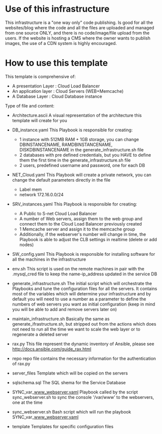 # Use of this infrastructure

This infrastructure is a "one way only" code publishing.
Is good for all the websites/blog where the code and all the files
are uploaded and managed from one source ONLY, and there is no code/image/file upload
from the users.
If the website is hosting a CMS where the owner wants to publish images, the use of
a CDN system is highly encouraged.

# How to use this template

This template is comprehensive of:

- A presentation Layer : Cloud Load Balancer
- An application layer : Cloud Servers (WEB+Memcache)
- A Database Layer : Cloud Database instance

Type of file and content:

- Architecture.ascii
    A visual representation of the architecture this template will create for you
  
- DB_instance.yaml
    This Playbook is responsible for creating:
    - 1 instance with 512MB RAM + 1GB storage,
      you can change DBINSTANCENAME, RAMDBINSTANCENAME, DISKDBINSTANCENAME in the generate_infrastructure.sh file
    - 2 databases with pre defined credentials, but you HAVE to define them the first time in the generate_infrastructure.sh file
    - 2 users, predefined username and password, one for each DB
    
- NET_Cloud.yaml
    This Playbook will create a private network, you can change the default parameters directly in the file
    - Label mem
    - network 172.16.0.0/24

- SRV_instances.yaml
    This Playbook is responsible for creating:
    - A Public to S-net Cloud Load Balancer
    - A number of Web servers, assign them to the web group and connect them to the Cloud Load Balancer previously created
    - 1 Memcache server and assign it to the memcache group
    - Additionally, if the webserver's number will change in time, the Playbook is able to adjust the CLB settings in realtime (delete or add nodes)
    
- SW_config.yaml
    This Playbook is responsible for installing software for all the machines in the infrastructure
    
- env.sh
    This script is used on the remote machines in pair with the .mysql_cred file to keep the name-ip_address updated in the service DB
    
- generate_infrastructure.sh
    The initial script which will orchestrate the Playbooks and tune the configuration files for all the servers.
    It contains most of the variables which will determine your infrastructure and by default you will need to use a number as a parameter
    to define the numbers of web servers you want as initial configuration (keep in mind you will be able to add and remove servers later on)

- maintain_infrastructure.sh
    Basically the same as generate_ifrastructure.sh, but stripped out from the actions which does not need to run all the time we want
    to scale the web layer or to regenerate a deleted server
    
- rax.py
    This file represent the dynamic inventory of Ansible, please see http://docs.ansible.com/guide_rax.html

- repo
    repo file contains the necessary information for the authentication of rax.py
    
- server_files
    Template which will be copied on the servers
    
- sqlschema.sql
    The SQL shema for the Service Database
    
- SYNC_var_www_webserver.yaml
    Playbook called by the script sync_webserver.sh to sync the console '/var/www' to the webservers, one at the time
    
- sync_webserver.sh
    Bash script which will run the playbook SYNC_var_www_webserver.yaml
    
- template
    Templates for specific configuration files
